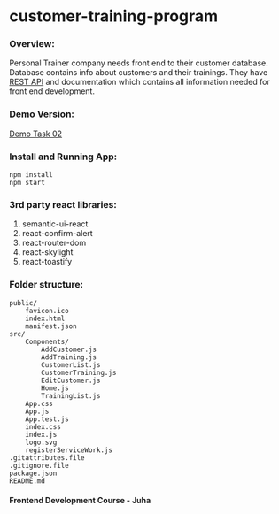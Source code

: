 # customer-training-program

### Overview:
Personal Trainer company needs front end to their customer database. Database contains info about customers and their trainings. They have [REST API](https://customerrest.herokuapp.com/api) and documentation which contains all information needed for front end development. 

### Demo Version:
[Demo Task 02](http://customer-training-task02.surge.sh/)

### Install and Running App:
```
npm install
npm start
```

### 3rd party react libraries:
1. semantic-ui-react
2. react-confirm-alert
3. react-router-dom
4. react-skylight
5. react-toastify

### Folder structure:
```
public/
	favicon.ico
	index.html
	manifest.json
src/
	Components/
		AddCustomer.js
		AddTraining.js
		CustomerList.js
		CustomerTraining.js
		EditCustomer.js
		Home.js
		TrainingList.js
	App.css
	App.js
	App.test.js
	index.css
	index.js
	logo.svg
	registerServiceWork.js
.gitattributes.file
.gitignore.file
package.json
README.md

```

#### Frontend Development Course - Juha

